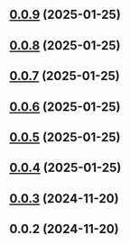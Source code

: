 

## [0.0.9](https://github.com/hq-kit/icons/compare/0.0.8...0.0.9) (2025-01-25)

## [0.0.8](https://github.com/hq-kit/icons/compare/0.0.7...0.0.8) (2025-01-25)

## [0.0.7](https://github.com/hq-kit/icons/compare/0.0.6...0.0.7) (2025-01-25)

## [0.0.6](https://github.com/hq-kit/icons/compare/0.0.5...0.0.6) (2025-01-25)

## [0.0.5](https://github.com/hq-kit/icons/compare/0.0.4...0.0.5) (2025-01-25)

## [0.0.4](https://github.com/hq-kit/icons/compare/0.0.3...0.0.4) (2025-01-25)

## [0.0.3](https://github.com/hq-kit/icons/compare/0.0.2...0.0.3) (2024-11-20)

## 0.0.2 (2024-11-20)
